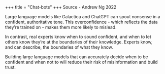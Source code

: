 +++
title = "Chat-bots"
+++
Source - Andrew Ng 2022

Large language models like Galactica and ChatGPT can spout nonsense in a confident, authoritative tone. This overconfidence - which reflects the data they’re trained on - makes them more likely to mislead. 

In contrast, real experts know when to sound confident, and when to let others know they’re at the boundaries of their knowledge. Experts know, and can describe, the boundaries of what they know. 

Building large language models that can accurately decide when to be confident and when not to will reduce their risk of misinformation and build trust.



